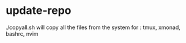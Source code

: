 # update-repo
./copyall.sh will copy all the files from the system for : tmux, xmonad, bashrc, nvim

